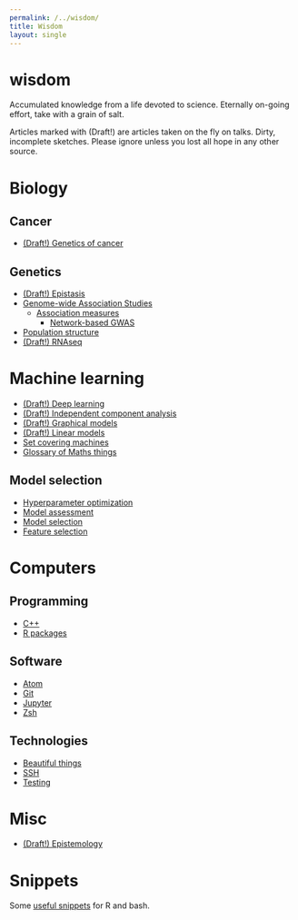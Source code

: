 ```yaml
---
permalink: /../wisdom/
title: Wisdom
layout: single
---
```


# wisdom

Accumulated knowledge from a life devoted to science. Eternally on-going effort, take with a grain of salt.

Articles marked with (Draft!) are articles taken on the fly on talks. Dirty, incomplete sketches. Please ignore unless you lost all hope in any other source.

# Biology

## Cancer

* [(Draft!) Genetics of cancer](notes/bio/cancer_genetics.md)

## Genetics

* [(Draft!) Epistasis](notes/bio/epistasis.md)
* [Genome-wide Association Studies](notes/bio/gwas.md)
  * [Association measures](notes/machine_learning/association_measures.md)
	* [Network-based GWAS](notes/bio/gwas_systems_biology.md)
* [Population structure](notes/bio/population_structure.md)
* [(Draft!) RNAseq](notes/bio/rnaseq.md)

# Machine learning

* [(Draft!) Deep learning](notes/machine_learning/deep_learning.md)
* [(Draft!) Independent component analysis](notes/data_analysis/independent_component_analysis.md)
* [(Draft!) Graphical models](notes/machine_learning/graphical_models.md)
* [(Draft!) Linear models](notes/machine_learning/linear_models.md)
* [Set covering machines](notes/machine_learning/set_covering_machine.md)
* [Glossary of Maths things](notes/machine_learning/glossary.md)

## Model selection

* [Hyperparameter optimization](notes/machine_learning/hyperparameter_optimization.md)
* [Model assessment](notes/machine_learning/model_assessment.md)
* [Model selection](notes/machine_learning/model_selection.md)
* [Feature selection](notes/machine_learning/feature_selection.md)

# Computers

## Programming

* [C++](notes/software/cpp.md)
* [R packages](notes/software/rpackages.md)

## Software

* [Atom](notes/software/atom.md)
* [Git](notes/software/git.md)
* [Jupyter](notes/software/jupyter.md)
* [Zsh](notes/software/zsh.md)

## Technologies

* [Beautiful things](notes/software/beautiful_things.md)
* [SSH](notes/software/ssh.md)
* [Testing](notes/software/testing.md)

# Misc

* [(Draft!) Epistemology](notes/misc/epistemology.md)

# Snippets

Some [useful snippets](https://github.com/hclimente/wisdom/tree/master/code) for R and bash.
